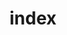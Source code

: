 ---
bgImage: ../images/uploads/tables2.jpg
caption: "A Space For Yemeni-American Men And Women, Young and Old to Come Together And Grow!"
head: "Yemeni American Resource Center"
section1: 
    card1:
      body: Communities thrive when people come together and      share their experiences
      head: "Enhancing The Community Experience"
    card2:
      body: "Everyone has something to offer. We provide the platform that enables all the pieces to fit together"
      head: "Active Community Building"
    card3:
      body: "We focus on all demographics represented in our community, but the youth are our future and main focus"
      head: "Tomorrow's Wins Begin Today!"
section2: 
    side:
      body: "We welcome people from all walks of life to contribute and share in their experiences. Our staff is comprised of an equally diverse set of individuals who voluntarily take the time to ensure our collective success"
      head: "The Sharpest Minds Are Here In Our Community"
    slantCard:
      body: "A young boy receives an award"
      head: "Recognition Enhances The Confidence of Our Young Talent"
      image: ../images/uploads/award1.jpg
    linkText: View All Events
section3: 
  linkText: View All Programs
  image: ../images/uploads/mothers_ws.jpg
  side: 
    body: "Events are announced and based on the requests we get from our community memebers. Some may repeat and others may not. With involvement, we can continue providing a rich set of diverse learning and growth events."
    head: "Empowering Events, Held Regularly!"
section4:
  head: Featured Contributors
  linkText: More About The Team
  caption: >
    YAR Center Would Be Impossible Without These People
  card1:
    member: Izzudin Ahmed
    title: Executive Director
    image: ../images/uploads/izz.jpg
  card2:
    member: Mokhtar Mohamed
    title: General Manager
    image: ../images/uploads/mokh1.jpg
  card3:
    member: Seena Almahan
    title: Program Specialist
    image: ../images/uploads/seena.jpg
  card4:
    member: Fatima Ali
    title: Administrative Assistant
    image: ../images/uploads/default-profile.png
title: index
section5: 
  head: "Become A Valuable Resource"
  card1:
    head: "Lead An Event"
    body: > 
      Have A Skill or Specialty? Reach out to us and share in your expertise!
  card2:
    head: Donate To Our Cause
    body: >
     The only funding we have is from people like YOU. A little goes a long way!
  card3:
    head: Become A Mentor
    body: > 
      Give back to those who could benefit from your own experiences. Attend our mentorship events!
  form:
    head: Interested In Working With Us?
    caption: Complete this form and we will get back to you ASAP!
    nameLabel: Name
    emailLabel: Email
    messageLabel: Message
    sendLabel: Send
---